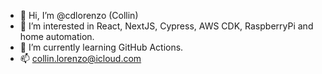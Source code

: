 - 👋 Hi, I’m @cdlorenzo (Collin)
- 👀 I’m interested in React, NextJS, Cypress, AWS CDK, RaspberryPi and home automation.
- 🌱 I’m currently learning GitHub Actions.
- 📫 collin.lorenzo@icloud.com

<!---
cdlorenzo/cdlorenzo is a ✨ special ✨ repository because its `README.md` (this file) appears on your GitHub profile.
You can click the Preview link to take a look at your changes.
--->
